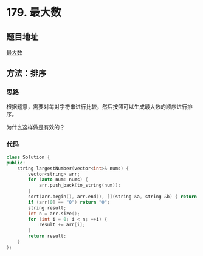 # 179. 最大数

## 题目地址

[最大数](https://leetcode-cn.com/problems/largest-number/)

## 方法：排序

### 思路

根据题意，需要对每对字符串进行比较，然后按照可以生成最大数的顺序进行排序。

为什么这样做是有效的？


### 代码

```C++
class Solution {
public:
    string largestNumber(vector<int>& nums) {
        vector<string> arr;
        for (auto num: nums) {
            arr.push_back(to_string(num));
        }
        sort(arr.begin(), arr.end(), [](string &a, string &b) { return a + b > b + a;});
        if (arr[0] == "0") return "0";
        string result;
        int n = arr.size();
        for (int i = 0; i < n; ++i) {
            result += arr[i];
        }
        return result;
    }
};
```